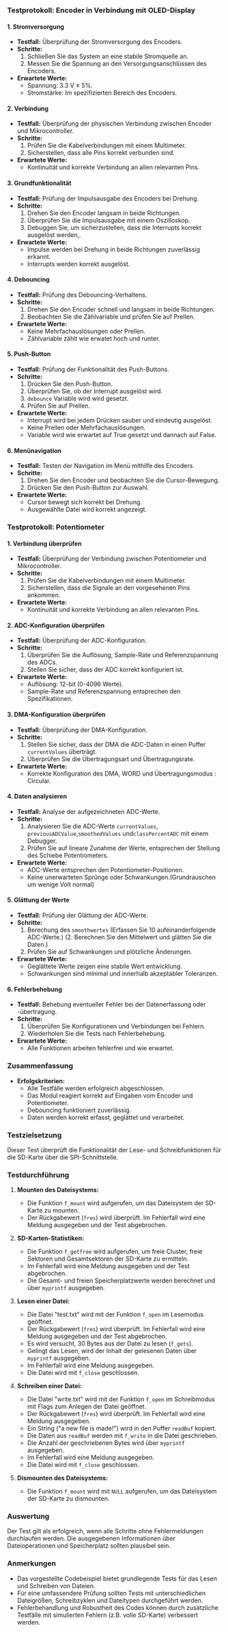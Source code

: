 ### Testprotokoll: Encoder in Verbindung mit OLED-Display

#### 1. Stromversorgung
- **Testfall:** Überprüfung der Stromversorgung des Encoders.
- **Schritte:**
  1. Schließen Sie das System an eine stabile Stromquelle an.
  2. Messen Sie die Spannung an den Versorgungsanschlüssen des Encoders.
- **Erwartete Werte:** 
  - Spannung: 3.3 V ± 5%.
  - Stromstärke: Im spezifizierten Bereich des Encoders.

#### 2. Verbindung
- **Testfall:** Überprüfung der physischen Verbindung zwischen Encoder und Mikrocontroller.
- **Schritte:**
  1. Prüfen Sie die Kabelverbindungen mit einem Multimeter.
  2. Sicherstellen, dass alle Pins korrekt verbunden sind.
- **Erwartete Werte:** 
  - Kontinuität und korrekte Verbindung an allen relevanten Pins.

#### 3. Grundfunktionalität
- **Testfall:** Prüfung der Impulsausgabe des Encoders bei Drehung.
- **Schritte:**
  1. Drehen Sie den Encoder langsam in beide Richtungen. 
  2. Überprüfen Sie die Impulsausgabe mit einem Oszilloskop.
  3. Debuggen Sie, um sicherzustellen, dass die Interrupts korrekt ausgelöst werden,.
- **Erwartete Werte:** 
  - Impulse werden bei Drehung in beide Richtungen zuverlässig erkannt.
  - Interrupts werden korrekt ausgelöst.
  

#### 4. Debouncing
- **Testfall:** Prüfung des Debouncing-Verhaltens.
- **Schritte:**
  1. Drehen Sie den Encoder schnell und langsam in beide Richtungen.
  2. Beobachten Sie die Zählvariable und prüfen Sie auf Prellen.
- **Erwartete Werte:** 
  - Keine Mehrfachauslösungen oder Prellen.
  - Zählvariable zählt wie erwatet hoch und runter.

#### 5. Push-Button
- **Testfall:** Prüfung der Funktionalität des Push-Buttons.
- **Schritte:**
  1. Drücken Sie den Push-Button.
  2. Überprüfen Sie, ob der Interrupt ausgelöst wird.
  3. `debounce` Variable wird wird gesetzt.
  4. Prüfen Sie auf Prellen.
- **Erwartete Werte:** 
  - Interrupt wird bei jedem Drücken sauber und eindeutig ausgelöst.
  - Keine Prellen oder Mehrfachauslösungen.
  - Variable wird wie erwartet auf True gesetzt und dannach auf False.

#### 6. Menünavigation
- **Testfall:** Testen der Navigation im Menü mithilfe des Encoders.
- **Schritte:**
  1. Drehen Sie den Encoder und beobachten Sie die Cursor-Bewegung.
  2. Drücken Sie den Push-Button zur Auswahl.
- **Erwartete Werte:** 
  - Cursor bewegt sich korrekt bei Drehung.
  - Ausgewählte Datei wird korrekt angezeigt.

### Testprotokoll: Potentiometer

#### 1. Verbindung überprüfen
- **Testfall:** Überprüfung der Verbindung zwischen Potentiometer und Mikrocontroller.
- **Schritte:**
  1. Prüfen Sie die Kabelverbindungen mit einem Multimeter.
  2. Sicherstellen, dass die Signale an den vorgesehenen Pins ankommen.
- **Erwartete Werte:** 
  - Kontinuität und korrekte Verbindung an allen relevanten Pins.

#### 2. ADC-Konfiguration überprüfen
- **Testfall:** Überprüfung der ADC-Konfiguration.
- **Schritte:**
  1. Überprüfen Sie die Auflösung, Sample-Rate und Referenzspannung des ADCs.
  2. Stellen Sie sicher, dass der ADC korrekt konfiguriert ist.
- **Erwartete Werte:** 
  - Auflösung: 12-bit (0-4096 Werte).
  - Sample-Rate und Referenzspannung entsprechen den Spezifikationen.

#### 3. DMA-Konfiguration überprüfen
- **Testfall:** Überprüfung der DMA-Konfiguration.
- **Schritte:**
  1. Stellen Sie sicher, dass der DMA die ADC-Daten in einen Puffer `currentValues` überträgt.
  2. Überprüfen Sie die Übertragungsart und Übertragungsrate.
- **Erwartete Werte:** 
  - Korrekte Konfiguration des DMA, WORD und Übertragungsmodus : Circular.

#### 4. Daten analysieren
- **Testfall:** Analyse der aufgezeichneten ADC-Werte.
- **Schritte:**
  1. Analysieren Sie die ADC-Werte `currentValues`, `previousADCValue`,`smoothedValues` und`classPercentADC`  mit einem Debugger.
  2. Prüfen Sie auf lineare Zunahme der Werte, entsprechen der Stellung des Schiebe Potentiometers.
- **Erwartete Werte:** 
  - ADC-Werte entsprechen den Potentiometer-Positionen.
  - Keine unerwarteten Sprünge oder Schwankungen.(Grundrauschen um wenige Volt normal)

#### 5. Glättung der Werte
- **Testfall:** Prüfung der Glättung der ADC-Werte.
- **Schritte:**
  1. Berechung des `smoothwertes`
    (Erfassen Sie 10 aufeinanderfolgende ADC-Werte.)
  (2. Berechnen Sie den Mittelwert und glätten Sie die Daten.)
  2. Prüfen Sie auf Schwankungen und plötzliche Änderungen.
- **Erwartete Werte:** 
  - Geglättete Werte zeigen eine stabile Wert entwicklung.
  - Schwankungen sind minimal und innerhalb akzeptabler Toleranzen.

#### 6. Fehlerbehebung
- **Testfall:** Behebung eventueller Fehler bei der Datenerfassung oder -übertragung.
- **Schritte:**
  1. Überprüfen Sie Konfigurationen und Verbindungen bei Fehlern.
  2. Wiederholen Sie die Tests nach Fehlerbehebung.
- **Erwartete Werte:** 
  - Alle Funktionen arbeiten fehlerfrei und wie erwartet.

### Zusammenfassung
- **Erfolgskriterien:**
  - Alle Testfälle werden erfolgreich abgeschlossen.
  - Das Modul reagiert korrekt auf Eingaben vom Encoder und Potentiometer.
  - Debouncing funktioniert zuverlässig.
  - Daten werden korrekt erfasst, geglättet und verarbeitet.

### Testzielsetzung

Dieser Test überprüft die Funktionalität der Lese- und Schreibfunktionen für die SD-Karte über die SPI-Schnittstelle.

### Testdurchführung

1. **Mounten des Dateisystems:**
    * Die Funktion `f_mount` wird aufgerufen, um das Dateisystem der SD-Karte zu mounten.
    * Der Rückgabewert (`fres`) wird überprüft. Im Fehlerfall wird eine Meldung ausgegeben und der Test abgebrochen.

2. **SD-Karten-Statistiken:**
    * Die Funktion `f_getfree` wird aufgerufen, um freie Cluster, freie Sektoren und Gesamtsektoren der SD-Karte zu ermitteln.
    * Im Fehlerfall wird eine Meldung ausgegeben und der Test abgebrochen.
    * Die Gesamt- und freien Speicherplatzwerte werden berechnet und über `myprintf` ausgegeben.

3. **Lesen einer Datei:**
    * Die Datei "test.txt" wird mit der Funktion `f_open` im Lesemodus geöffnet.
    * Der Rückgabewert (`fres`) wird überprüft. Im Fehlerfall wird eine Meldung ausgegeben und der Test abgebrochen.
    * Es wird versucht, 30 Bytes aus der Datei zu lesen (`f_gets`).
    * Gelingt das Lesen, wird der Inhalt der gelesenen Daten über `myprintf` ausgegeben.
    * Im Fehlerfall wird eine Meldung ausgegeben.
    * Die Datei wird mit `f_close` geschlossen.

4. **Schreiben einer Datei:**
    * Die Datei "write.txt" wird mit der Funktion `f_open` im Schreibmodus mit Flags zum Anlegen der Datei geöffnet.
    * Der Rückgabewert (`fres`) wird überprüft. Im Fehlerfall wird eine Meldung ausgegeben.
    * Ein String ("a new file is made!") wird in den Puffer `readBuf` kopiert.
    * Die Daten aus `readBuf` werden mit `f_write` in die Datei geschrieben.
    * Die Anzahl der geschriebenen Bytes wird über `myprintf` ausgegeben.
    * Im Fehlerfall wird eine Meldung ausgegeben.
    * Die Datei wird mit `f_close` geschlossen.

5. **Dismounten des Dateisystems:**
    * Die Funktion `f_mount` wird mit `NULL` aufgerufen, um das Dateisystem der SD-Karte zu dismounten.

### Auswertung

Der Test gilt als erfolgreich, wenn alle Schritte ohne Fehlermeldungen durchlaufen werden. Die ausgegebenen Informationen über Dateioperationen und Speicherplatz sollten plausibel sein.

### Anmerkungen

* Das vorgestellte Codebeispiel bietet grundlegende Tests für das Lesen und Schreiben von Dateien.
* Für eine umfassendere Prüfung sollten Tests mit unterschiedlichen Dateigrößen, Schreibzyklen und Dateitypen durchgeführt werden.
* Fehlerbehandlung und Robustheit des Codes können durch zusätzliche Testfälle mit simulierten Fehlern (z.B. volle SD-Karte) verbessert werden.

